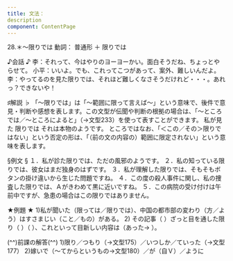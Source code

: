 ```yaml
---
title: 文法：
description
component: ContentPage
---
```



28.＊～限りでは
動詞： 普通形 ＋ 限りでは

♪会話 ♪
李：それって、今はやりのヨーヨーかい。面白そうだね、ちょっとやらせて。 小平：いいよ。でも、これってこつがあって、案外、難しいんだよ。
李：やってるのを見た限りでは、それほど難しくなさそうだけれど・・・。あれっ？できないや！

♯解説 ♭
「～限りでは」は「～範囲に限って言えば～」という意味で、後件で意見・判断や感想を表します。この文型が伝聞や判断の根拠の場合は、「～ところでは／～ところによると」（→文型233）を使って表すことができます。
私が見た 限りでは それは本物のようです。 ところではなお、「＜この／その＞限りではない」という否定の形は、「（前の文の内容の）範囲に限定されない」という意 味を表します。

§例文 §
１．私が診た限りでは、ただの風邪のようです。
２．私の知っている限りでは、彼女はまだ独身のはずです。
３．私が理解した限りでは、そもそもボタンの掛け違いから生じた問題ですね。
４．この度の殺人事件に関し、私の捜査した限りでは、Ａがきわめて黒に近いですね。
５．この病院の受け付けは午前中ですが、急患の場合はこの限りではありません。

★例題 ★
1)私が聞いた（限っては／限りでは）、中国の都市部の変わり（方／よう）はすさまじい（こと／もの）がある。
2) その記事（ ）ざっと目を通した限り（ ）（ ）、これといって目新しい内容は（あった→ ）。

(^^)前課の解答(^^)
1)限り／つもり（→文型175）／いつしか／ていった（→文型177）
2)嫁いで（～てからというもの→文型180）／が（自Ｖ）／ように
